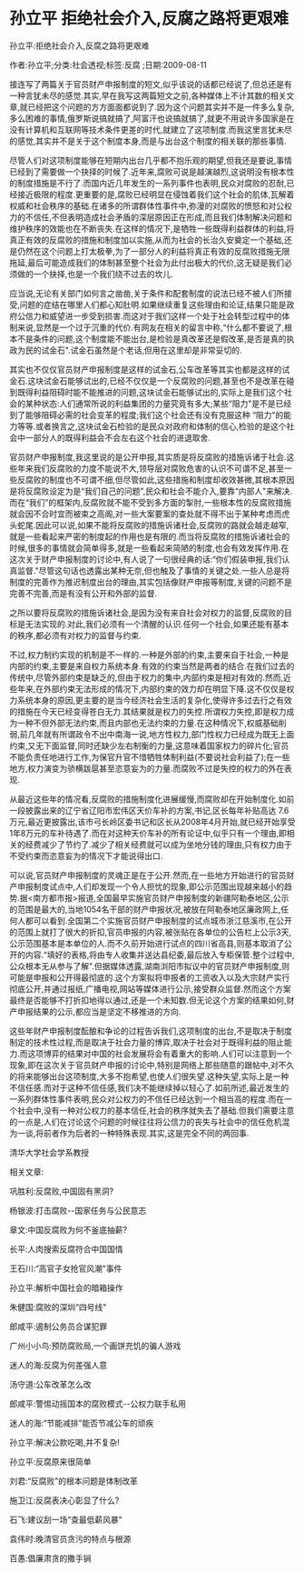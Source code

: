 # 孙立平  拒绝社会介入,反腐之路将更艰难    
    
孙立平:拒绝社会介入,反腐之路将更艰难    
作者:孙立平;分类:社会透视;标签:反腐 ;日期:2009-08-11    
接连写了两篇关于官员财产申报制度的短文,似乎该说的话都已经说了,但总还是有一种言犹未尽的感觉.其实,早在我写这两篇短文之前,各种媒体上不计其数的相关文章,就已经把这个问题的方方面面都说到了.因为这个问题其实并不是一件多么复杂,多么困难的事情,俄罗斯说搞就搞了,阿富汗也说搞就搞了,就更不用说许多国家是在没有计算机和互联网等技术条件更差的时代,就建立了这项制度.而我这里言犹未尽的感觉,其实并不是关于这个制度本身,而是与出台这个制度的相关联的那些事情.    
尽管人们对这项制度能够在短期内出台几乎都不抱乐观的期望,但我还是要说,事情已经到了需要做一个抉择的时候了.近年来,腐败可说是越演越烈,这说明没有根本性的制度措施是不行了.而国内近几年发生的一系列事件也表明,民众对腐败的忍耐,已经接近极限的程度.更重要的是,腐败已经明显在侵蚀着我们这个社会的肌体,瓦解着权威和社会秩序的基础.在诸多的所谓群体性事件中,弥漫的对腐败的愤怒和对公权力的不信任,不但表明造成社会矛盾的深层原因正在形成,而且我们体制解决问题和维护秩序的效能也在不断丧失.在这样的情况下,是牺牲一些既得利益群体的利益,将真正有效的反腐败的措施和制度加以实施,从而为社会的长治久安奠定一个基础,还是仍然在这个问题上打太极拳,为了一部分人的利益将真正有效的反腐败措施无限拖延,最后可能造成我们的体制甚至整个社会为此付出极大的代价,这无疑是我们必须做的一个抉择,也是一个我们绕不过去的坎儿.    
应当说,无论有关部门如何言之凿凿,关于条件和配套制度的说法已经不被人们所接受,问题的症结在哪里人们都心知肚明.如果继续重复这些理由和论证,结果只能是政府公信力和威望进一步受到损害.而这对于我们这样一个处于社会转型过程中的体制来说,显然是一个过于沉重的代价.有网友在相关的留言中称,“什么都不要说了,根本不是条件的问题,这个制度能不能出台,是检验是真改革还是假改革,是否是真的执政为民的试金石".试金石虽然是个老话,但用在这里却是非常妥切的.    
其实也不仅仅官员财产申报制度是这样的试金石,公车改革等其实也都是这样的试金石.这块试金石能够试出的,已经不仅仅是一个反腐败的问题,甚至也不是改革在碰到既得利益阻碍时能不能推进的问题,这块试金石能够试出的,实际上是我们这个社会的某种状态:人们通常所说的利益集团的力量究竟有多大;某些“阻力"是不是已经到了能够阻碍必需的社会变革的程度;我们这个社会还有没有克服这种 “阻力"的能力等等.或者换言之,这块试金石检验的是民众对政府和体制的信心,检验的是这个社会中一部分人的既得利益会不会左右这个社会的进退取舍.    
官员财产申报制度,我这里说的是公开申报,其实质是将反腐败的措施诉诸于社会.这些年来我们反腐败的力度不能说不大,领导层对腐败危害的认识不可谓不足,甚至一些反腐败的制度也不可谓不细,但尽管如此,这些措施和制度却收效甚微,其根本原因是将反腐败设定为是“我们自己的问题",民众和社会不能介入,要靠“内部人"来解决.而在“我们"的框架内,反腐败就不能不受到多方面的掣肘,一些根本性的反腐败措施就会因不合时宜而被束之高阁,对一些大案要案的查处就不得不出于某种考虑而虎头蛇尾.因此可以说,如果不能将反腐败的措施诉诸社会,反腐败的路就会越走越窄,就是一些看起来严密的制度起的作用也是有限的.而当将反腐败的措施诉诸社会的时候,很多的事情就会简单得多,就是一些看起来简陋的制度,也会有效发挥作用.在这次关于财产申报制度的讨论中,有人说了一句很经典的话:“你们假装申报,我们认真监督."尽管这句话也透露出某种无奈,但也触及了事情的关键之处.一些人总是将制度的完善作为推迟制度出台的理由,其实包括像财产申报等制度,关键的问题不是完善不完善,而是有没有公开和外部的监督.    
之所以要将反腐败的措施诉诸社会,是因为没有来自社会对权力的监督,反腐败的目标是无法实现的.对此,我们必须有一个清醒的认识.任何一个社会,如果还能有基本的秩序,都必须有对权力的监督与约束.    
不过,权力制约实现的机制是不一样的.一种是外部的约束,主要来自于社会,一种是内部的约束,主要是来自权力系统本身.有效的约束当然是两者的结合.在我们过去的传统中,尽管外部约束是缺乏的,但由于权力的集中,内部约束是相对有效的.然而,近些年来,在外部约束无法形成的情况下,内部约束的效力却在明显下降.这不仅仅是权力系统本身的原因,更主要的是当今经济社会生活的复杂化,使得许多过去行之有效的措施在今天已经变得苍白无力.其结果就是权力的失控.所谓权力失控,即是权力成为一种不但外部无法约束,而且内部也无法约束的力量.在这种情况下,权威基础削弱,前几年就有所谓政令不出中南海一说,地方性权力,部门性权力已经成为既无上面约束,又无下面监督,同时还缺少左右制衡的力量,这意味着国家权力的碎片化;官员不能负责任地进行工作,为保官升官不惜牺牲体制利益(不要说社会利益了);在一些地方,权力演变为骄横跋扈甚至恣意妄为的力量.而腐败不过是失控的权力的外在表现.    
从最近这些年的情况看,反腐败的措施制度化进展缓慢,而腐败却在开始制度化.如前一段披露出来的辽宁省辽阳市宏伟区天价车补的方案,书记,区长每年补贴高达 7.6万元,最近更披露出,该市弓长岭区委书记和区长从2008年4月开始,就已经开始享受1年8万元的车补待遇了.而在对这种天价车补的所有论证中,似乎只有一个理由,即相关的经费减少了节约了.减少了相关经费就可以成为坐地分钱的理由,只有权力由于不受约束而恣意妄为的情况下才能说得出口.    
可以说,官员财产申报制度的灵魂正是在于公开.然而,在一些地方开始进行的官员财产申报制度试点中,人们却发现一个令人担忧的现象,即公示范围出现越来越小的趋势.据<南方都市报>报道,全国最早实施官员财产申报制度的新疆阿勒泰地区,公示的范围是最大的,当地1054名干部的财产申报状况,被放在阿勒泰地区廉政网上,任何人都可以看到.全国第二个实施官员财产申报制度的试点城市浙江慈溪市,在公开的范围上就打了很大的折扣,官员申报的内容,被张贴在各单位的公告栏上公示3天,公示范围基本是本单位的人.而不久前开始进行试点的四川省高县,则基本取消了公开的内容.“填好的表格,将由专人收集并送达县纪委,最后放入专柜保管.整个过程中,公众根本无从参与了解".但据媒体透露,湖南浏阳市拟议中的官员财产申报制度,则可能是申报和公开得最彻底的.这个方案拟将申报者的工资收入以及大宗财产实行彻底公开,并通过报纸,广播电视,网站等媒体进行公示,接受群众监督.然而这个方案最终是否能够不打折扣地得以通过,还是一个未知数.但无论这个方案的结果如何,财产申报结果的公示,都应当是坚定不移推进的方向.    
这些年财产申报制度酝酿和争论的过程告诉我们,这项制度的出台,不是取决于制度制定的技术性过程,而是取决于社会力量的博弈,取决于社会对于既得利益的阻止能力.而这项博弈的结果对中国的社会发展将会有着重大的影响.人们可以注意到一个现象,即在这次关于官员财产申报的讨论中,特别是网络上那些随意的跟帖中,对不久的将来能够出台这项制度,大多不抱希望,也使人们很失望.这种失望,实际上是一种不信任感.而对于这种不信任感,我们决不能继续掉以轻心了.如前所述,最近发生的一系列群体性事件表明,民众对公权力的不信任已经达到一个相当高的程度.而在一个社会中,没有一种对公权力的基本信任,社会的秩序就失去了基础.但我们需要注意的一点是,人们在讨论这个问题的时候往往将公信力的丧失与社会中的信任危机混为一谈,将前者作为后者的一种特殊表现.其实,这是完全不同的两回事.    
清华大学社会学系教授    
    
相关文章:    
巩胜利:反腐败,中国固有黑洞?    
杨银波:打击腐败--国家任务与公民意志    
章文:中国反腐败为何不釜底抽薪?    
长平:人肉搜索反腐符合中国国情    
王石川:“高官子女抢官风潮"事件    
孙立平:解析中国社会的暗箱操作    
朱健国:腐败的深圳“四号线"    
郎咸平:遏制公务员合谋犯罪    
广州小小鸟:预防腐败局,一个画饼充饥的骗人游戏    
迷人的海:反腐为何差强人意    
汤守道:公车改革怎么改    
郎咸平:警惕动摇国本的腐败模式--公权力联手私用    
迷人的海:“节能减排"能否节减公车的顽疾    
孙立平:解决公款吃喝,并不复杂!    
孙立平:反腐原来很简单    
刘君:“反腐败"的根本问题是体制改革    
施卫江:反腐表决心彰显了什么?    
石飞:建议刮一场“查最低薪风暴"    
袁伟时:晚清官员贪污的特点与根源    
百愚:倡廉肃贪的撒手锏